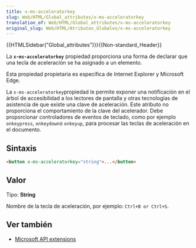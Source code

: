 ```yaml
---
title: x-ms-acceleratorkey
slug: Web/HTML/Global_attributes/x-ms-acceleratorkey
translation_of: Web/HTML/Global_attributes/x-ms-acceleratorkey
original_slug: Web/HTML/Atributos_Globales/x-ms-acceleratorkey
---
```

{{HTMLSidebar("Global_attributes")}}{{Non-standard_Header}}

La **`x-ms-acceleratorkey`** propiedad proporciona una forma de declarar que una tecla de aceleración se ha asignado a un elemento.

Esta propiedad propietaria es específica de Internet Explorer y Microsoft Edge.

La `x-ms-acceleratorkey`propiedad le permite exponer una notificación en el árbol de accesibilidad a los lectores de pantalla y otras tecnologías de asistencia de que existe una clave de aceleración. Este atributo no proporciona el comportamiento de la clave del acelerador. Debe proporcionar controladores de eventos de teclado, como por ejemplo `onkeypress`, `onkeydown`o `onkeyup`, para procesar las teclas de aceleración en el documento.

## Sintaxis

```html
<button x-ms-acceleratorkey="string">...</button>
```

## Valor

Tipo: **String**

Nombre de la tecla de aceleración, por ejemplo: `Ctrl+B or Ctrl+S`.

## Ver también

- [Microsoft API extensions](/es/docs/Web/API/Microsoft_API_extensions)
